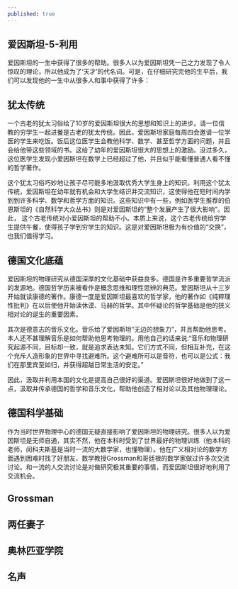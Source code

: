 ```yaml
---
published: true
---
```

## 爱因斯坦-5-利用

爱因斯坦的一生中获得了很多的帮助。很多人以为爱因斯坦凭一己之力发现了令人惊叹的理论，所以他成为了‘天才’的代名词。可是，在仔细研究完他的生平后，我们可以发现他的一生中从很多人和事中获得了许多：

## 犹太传统

一个古老的犹太习俗给了10岁的爱因斯坦很大的思想和知识上的进步。请一位信教的穷学生一起进餐是古老的犹太传统。因此，爱因斯坦家庭每周四会邀请一位学医的学生来吃饭。饭后这位医学生会教他科学、数学、甚至哲学方面的问题，并且会给他带这些领域的书。这给了幼年的爱因斯坦很大的思想上的激励。没过多久，这位医学生发现小爱因斯坦在数学上已经超过了他，并且似乎能看懂普通人看不懂的哲学著作。

这个犹太习俗巧妙地让孩子尽可能多地汲取优秀大学生身上的知识。利用这个犹太传统，爱因斯坦在幼年就有机会和大学生结识并交流知识，这使得他在短时间内学到到许多科学、数学和哲学方面的知识。这些知识中有一些，例如医学生推荐的伯恩斯坦的《自然科学大众丛书》则是对爱因斯坦的“整个发展产生了很大影响”。因此， 这个古老传统对小爱因斯坦的帮助不小。本质上来说，这个古老传统给穷学生提供午餐，使得孩子学到穷学生的知识。这是对爱因斯坦极为有价值的“交换”，也我们值得学习。

## 德国文化底蕴

爱因斯坦的物理研究从德国深厚的文化基础中获益良多。德国是许多重要哲学流派的发源地。德国哲学历来被看作是概念思维和理性思辨的典范。爱因斯坦从十三岁开始就读康德的著作。康德一度是爱因斯坦最喜欢的哲学家，他的著作如《纯粹理性批判》在以后使他开始读休谟、马赫的哲学。其中怀疑论的哲学基础是他的狭义相对论的诞生的重要因素。

其次是德意志的音乐文化。音乐给了爱因斯坦“无边的想象力”，并且帮助他思考。本人还不甚理解音乐是如何帮助他思考物理的。用他自己的话来说:“音乐和物理研究起源不同，目标却一致，就是追求表达未知。它们方式不同，但相互补充，在这个充斥人造形象的世界中寻找避难所。这个避难所可以是音符，也可以是公式：我们在那里宾至如归，并获得超越日常生活的安定。”

因此，汲取并利用本国的文化是提高自己很好的渠道。爱因斯坦很好地做到了这一点，汲取并传承德国的哲学和音乐文化，帮助他创造了相对论以及其他物理理论。

## 德国科学基础

作为当时世界物理中心的德国无疑直接影响了爱因斯坦的物理研究。很多人以为爱因斯坦是无师自通，其实不然，他在本科时受到了世界最好的物理训练（他本科的老师，闵科夫斯基是当时一流的大数学家，也懂物理）。他在广义相对论的数学方面遇到困难时找了好朋友、数学教授Grossman和哥廷根的数学家做过许多次交流讨论。和一流的人交流讨论是对做研究极其重要的事情，而爱因斯坦很好地利用了交流机会。

## Grossman

## 两任妻子

## 奥林匹亚学院

## 名声

